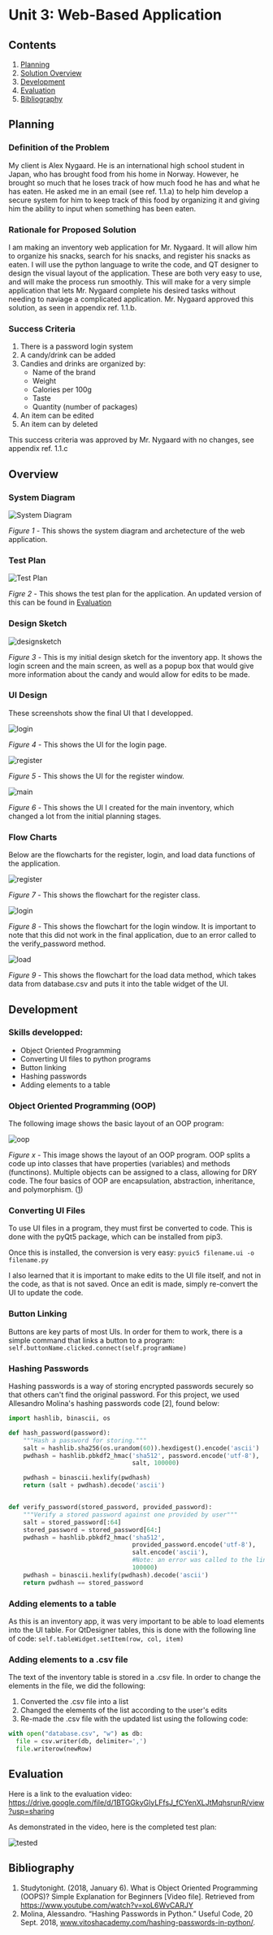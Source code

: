 # Unit 3: Web-Based Application

Contents
----
  1. [Planning](#planning)
  2. [Solution Overview](#overview)
  3. [Development](#development)
  4. [Evaluation](#evaluation)
  5. [Bibliography](#bibliography)
  
  
Planning
---

### Definition of the Problem
My client is Alex Nygaard. He is an international high school student in Japan, who has brought food from his home in Norway. However, he brought so much that he loses track of how much food he has and what he has eaten. He asked me in an email (see ref. 1.1.a) to help him develop a secure system for him to keep track of this food by organizing it and giving him the ability to input when something has been eaten.

### Rationale for Proposed Solution
I am making an inventory web application for Mr. Nygaard. It will allow him to organize his snacks, search for his snacks, and register his snacks as eaten. I will use the python language to write the code, and QT designer to design the visual layout of the application. These are both very easy to use, and will make the process run smoothly. This will make for a very simple application that lets Mr. Nygaard complete his desired tasks without needing to naviage a complicated application. Mr. Nygaard approved this solution, as seen in appendix ref. 1.1.b.

### Success Criteria
1. There is a password login system
2. A candy/drink can be added
3. Candies and drinks are organized by:
    * Name of the brand
    * Weight
    * Calories per 100g
    * Taste
    * Quantity (number of packages)
4. An item can be edited
5. An item can by deleted

This success criteria was approved by Mr. Nygaard with no changes, see appendix ref. 1.1.c


Overview
---

### System Diagram
![System Diagram](images/sys_diagram.png)

*Figure 1* - This shows the system diagram and archetecture of the web application.

### Test Plan

![Test Plan](images/testplan.png)

*Figre 2* - This shows the test plan for the application. An updated version of this can be found in [Evaluation](#evaluation)

### Design Sketch

![designsketch](images/sketch.jpg)

*Figure 3* - This is my initial design sketch for the inventory app. It shows the login screen and the main screen, as well as a popup box that would give more information about the candy and would allow for edits to be made.

### UI Design
These screenshots show the final UI that I developped.

![login](images/login.png)

*Figure 4* - This shows the UI for the login page.

![register](images/register.png)

*Figure 5* - This shows the UI for the register window.

![main](images/table.png)

*Figure 6* - This shows the UI I created for the main inventory, which changed a lot from the initial planning stages.

### Flow Charts
Below are the flowcharts for the register, login, and load data functions of the application.

![register](images/register_flow.JPG)

*Figure 7* - This shows the flowchart for the register class.

![login](images/login_flow.JPG)

*Figure 8* - This shows the flowchart for the login window. It is important to note that this did not work in the final application, due to an error called to the verify_password method.

![load](images/load_flow.JPG)

*Figure 9* - This shows the flowchart for the load data method, which takes data from database.csv and puts it into the table widget of the UI.


Development
---

### Skills developped:
* Object Oriented Programming
* Converting UI files to python programs
* Button linking
* Hashing passwords
* Adding elements to a table

### Object Oriented Programming (OOP)
The following image shows the basic layout of an OOP program:

![oop](images/oop.png)

*Figure x* - This image shows the layout of an OOP program. OOP splits a code up into classes that have properties (variables) and methods (functinons). Multiple objects can be assigned to a class, allowing for DRY code. The four basics of OOP are encapsulation, abstraction, inheritance, and polymorphism. ([1](#bibliography))

### Converting UI Files
To use UI files in a program, they must first be converted to code. This is done with the pyQt5 package, which can be installed from pip3.

Once this is installed, the conversion is very easy: `pyuic5 filename.ui -o filename.py`

I also learned that it is important to make edits to the UI file itself, and not in the code, as that is not saved. Once an edit is made, simply re-convert the UI to update the code.

### Button Linking
Buttons are key parts of most UIs. In order for them to work, there is a simple command that links a button to a program: `self.buttonName.clicked.connect(self.programName)`

### Hashing Passwords
Hashing passwords is a way of storing encrypted passwords securely so that others can't find the original password. For this project, we used Allesandro Molina's hashing passwords code [2], found below:

```.py
import hashlib, binascii, os

def hash_password(password):
    """Hash a password for storing."""
    salt = hashlib.sha256(os.urandom(60)).hexdigest().encode('ascii')
    pwdhash = hashlib.pbkdf2_hmac('sha512', password.encode('utf-8'),
                                  salt, 100000)

    pwdhash = binascii.hexlify(pwdhash)
    return (salt + pwdhash).decode('ascii')


def verify_password(stored_password, provided_password):
    """Verify a stored password against one provided by user"""
    salt = stored_password[:64]
    stored_password = stored_password[64:]
    pwdhash = hashlib.pbkdf2_hmac('sha512',
                                  provided_password.encode('utf-8'),
                                  salt.encode('ascii'), 
                                  #Note: an error was called to the line above in the excecution of the code#
                                  100000)
    pwdhash = binascii.hexlify(pwdhash).decode('ascii')
    return pwdhash == stored_password
```

### Adding elements to a table
As this is an inventory app, it was very important to be able to load elements into the UI table. For QtDesigner tables, this is done with the following line of code: `self.tableWidget.setItem(row, col, item)`

### Adding elements to a .csv file
The text of the inventory table is stored in a .csv file. In order to change the elements in the file, we did the following:
1. Converted the .csv file into a list
2. Changed the elements of the list according to the user's edits
3. Re-made the .csv file with the updated list using the following code:
```.py
with open("database.csv", "w") as db:
  file = csv.writer(db, delimiter=',')
  file.writerow(newRow)
```

Evaluation
--
Here is a link to the evaluation video: https://drive.google.com/file/d/1BTGGkyGlyLFfsJ_fCYenXLJtMqhsrunR/view?usp=sharing

As demonstrated in the video, here is the completed test plan:

![tested](images/completed_plan.png)

Bibliography
--
1. Studytonight. (2018, January 6). What is Object Oriented Programming (OOPS)? Simple Explanation for Beginners [Video file]. Retrieved from https://www.youtube.com/watch?v=xoL6WvCARJY
2. Molina, Alessandro. “Hashing Passwords in Python.” Useful Code, 20 Sept. 2018, www.vitoshacademy.com/hashing-passwords-in-python/.
